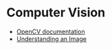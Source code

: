 # Computer Vision

 - [OpenCV documentation](http://docs.opencv.org/2.4.12/)
 - [Understanding an Image](http://www.weheartcv.com/understanding-image/)
